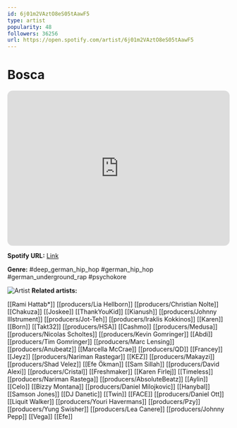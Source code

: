```yaml
---
id: 6j01m2VAztO8eS05tAawF5
type: artist
popularity: 48
followers: 36256
url: https://open.spotify.com/artist/6j01m2VAztO8eS05tAawF5
---
```

# Bosca

<iframe style="border-radius:12px" src="https://open.spotify.com/embed/artist/6j01m2VAztO8eS05tAawF5" width="100%" height="352" frameBorder="0" allowfullscreen="" allow="autoplay; clipboard-write; encrypted-media; fullscreen; picture-in-picture" loading="lazy"></iframe>

**Spotify URL:** [Link](https://open.spotify.com/artist/6j01m2VAztO8eS05tAawF5)

**Genre:**  #deep_german_hip_hop #german_hip_hop #german_underground_rap #psychokore

![Artist](https://i.scdn.co/image/ab6761610000e5ebd3906080b303c531de3204a0)
**Related artists:**

[[Rami Hattab*]]
[[producers/Lia Hellborn]]
[[producers/Christian Nolte]]
[[Chakuza]]
[[Joskee]]
[[ThankYouKid]]
[[Kianush]]
[[producers/Johnny Illstrument]]
[[producers/Jot-Teh]]
[[producers/Iraklis Kokkinos]]
[[Karen]]
[[Born]]
[[Takt32]]
[[producers/HSA]]
[[Cashmo]]
[[producers/Medusa]]
[[producers/Nicolas Scholtes]]
[[producers/Kevin Gomringer]]
[[Abdi]]
[[producers/Tim Gomringer]]
[[producers/Marc Lensing]]
[[producers/Anubeatz]]
[[Marcella McCrae]]
[[producers/QD]]
[[Francey]]
[[Jeyz]]
[[producers/Nariman Rastegar]]
[[KEZ]]
[[producers/Makayzi]]
[[producers/Shad Velez]]
[[Efe Ökman]]
[[Sam Sillah]]
[[producers/David Alexi]]
[[producers/Cristal]]
[[Freshmaker]]
[[Karen Firlej]]
[[Timeless]]
[[producers/Nariman Rastega]]
[[producers/AbsoluteBeatz]]
[[Aylin]]
[[Celo]]
[[Bizzy Montana]]
[[producers/Daniel Milojkovic]]
[[Hanybal]]
[[Samson Jones]]
[[DJ Danetic]]
[[Twin]]
[[FACE]]
[[producers/Daniel Ott]]
[[Liquit Walker]]
[[producers/Youri Havermans]]
[[producers/Pzy]]
[[producers/Yung Swisher]]
[[producers/Lea Canere]]
[[producers/Johnny Pepp]]
[[Vega]]
[[Efe]]
